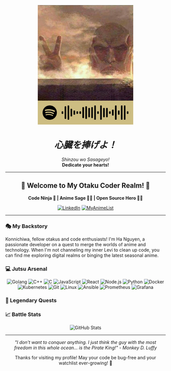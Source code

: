 <p align="center">
  <img src="./hehe.png" alt="Wibu Freedom" width="300">
</p>

<h1 align="center"><em><strong>心臓を捧げよ！</strong></em></h1>

<p align="center">
  <em>Shinzou wo Sasageyo!</em><br>
  <strong>Dedicate your hearts!</strong>
</p>

---

<h2 align="center">🌸 Welcome to My Otaku Coder Realm! 🌸</h2>

<p align="center">
  <strong>Code Ninja 🥷 | Anime Sage 🧙‍♂️ | Open Source Hero 🦸‍♂️</strong>
</p>

<p align="center">
  <a href="https://linkedin.com/in/hantbk"><img src="https://img.shields.io/badge/-LinkedIn-0077B5?style=flat-square&logo=linkedin&logoColor=white" alt="LinkedIn"></a>
  <a href="https://myanimelist.net/profile/hantbk"><img src="https://img.shields.io/badge/-MyAnimeList-2E51A2?style=flat-square&logo=myanimelist&logoColor=white" alt="MyAnimeList"></a>
  <!-- <a href="https://twitter.com/hantbka"><img src="https://img.shields.io/badge/-Twitter-1DA1F2?style=flat-square&logo=twitter&logoColor=white" alt="Twitter"></a>
  <a href="https://facebook.com/hantbka"><img src="https://img.shields.io/badge/-Facebook-1877F2?style=flat-square&logo=facebook&logoColor=white" alt="Facebook"></a>
  <a href="https://instagram.com/hantbka"><img src="https://img.shields.io/badge/-Instagram-E4405F?style=flat-square&logo=instagram&logoColor=white" alt="Instagram"></a> 
  <a href="https://www.youtube.com/@hantbk"><img src="https://img.shields.io/badge/-YouTube-FF0000?style=flat-square&logo=youtube&logoColor=white" alt="YouTube"></a> -->
</p>

---

### 🎭 My Backstory

Konnichiwa, fellow otakus and code enthusiasts! I'm Ha Nguyen, a passionate developer on a quest to merge the worlds of anime and technology. When I'm not channeling my inner Levi to clean up code, you can find me exploring digital realms or binging the latest seasonal anime.

### 💻 Jutsu Arsenal

<p align="center">
  <img src="https://img.shields.io/badge/-Golang-00ADD8?style=flat-square&logo=go&logoColor=white" alt="Golang">
  <img src="https://img.shields.io/badge/-C++-00599C?style=flat-square&logo=c%2B%2B&logoColor=white" alt="C++">
  <img src="https://img.shields.io/badge/-C-A8B9CC?style=flat-square&logo=c&logoColor=white" alt="C">
  <img src="https://img.shields.io/badge/-JavaScript-F7DF1E?style=flat-square&logo=javascript&logoColor=black" alt="JavaScript">
  <img src="https://img.shields.io/badge/-React-61DAFB?style=flat-square&logo=react&logoColor=black" alt="React">
  <img src="https://img.shields.io/badge/-Node.js-339933?style=flat-square&logo=node.js&logoColor=white" alt="Node.js">
  <img src="https://img.shields.io/badge/-Python-3776AB?style=flat-square&logo=python&logoColor=white" alt="Python">
  <img src="https://img.shields.io/badge/-Docker-2496ED?style=flat-square&logo=docker&logoColor=white" alt="Docker">
  <img src="https://img.shields.io/badge/-Kubernetes-326CE5?style=flat-square&logo=kubernetes&logoColor=white" alt="Kubernetes">
  <img src="https://img.shields.io/badge/-Git-F05032?style=flat-square&logo=git&logoColor=white" alt="Git">
  <img src="https://img.shields.io/badge/-Linux-FCC624?style=flat-square&logo=linux&logoColor=black" alt="Linux">
  <img src="https://img.shields.io/badge/-Ansible-EE0000?style=flat-square&logo=ansible&logoColor=white" alt="Ansible">
  <img src="https://img.shields.io/badge/-Prometheus-E6522C?style=flat-square&logo=prometheus&logoColor=white" alt="Prometheus">
  <img src="https://img.shields.io/badge/-Grafana-F46800?style=flat-square&logo=grafana&logoColor=white" alt="Grafana">
</p>

### 🌟 Legendary Quests

<!-- - [Anime Recommender](https://github.com/your-username/anime-recommender) - An AI-powered anime recommendation system.
- [Manga Translator](https://github.com/your-username/manga-translator) - Automagically translate manga pages with OCR and ML.
- [Waifu Generator](https://github.com/your-username/waifu-generator) - Create your perfect waifu using GAN technology. -->

### 📈 Battle Stats

<p align="center">
  <img src="https://github-readme-stats.vercel.app/api?username=hantbk&show_icons=true&theme=synthwave" alt="GitHub Stats">
</p>

<!-- ### 🎯 Season 2025 Goals

- [ ] Contribute to anime-related open-source projects
- [ ] Master the art of WebGL for epic anime-style web experiences
- [ ] Launch an anime-inspired tech blog
- [ ] Cosplay at a major tech conference -->

---

<p align="center">
  <em>"I don't want to conquer anything. I just think the guy with the most freedom in this whole ocean... is the Pirate King!" - Monkey D. Luffy</em>
</p>

<p align="center">
  Thanks for visiting my profile! May your code be bug-free and your watchlist ever-growing! 🍜
</p>
